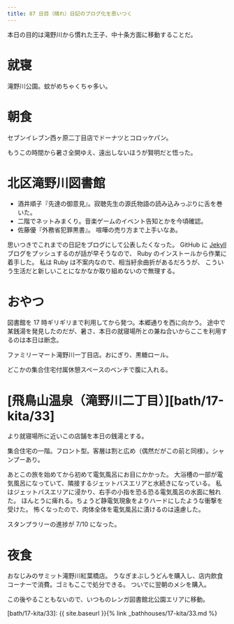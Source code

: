 ```yaml
---
title: 87 日目（晴れ）日記のブログ化を思いつく
---
```


本日の目的は滝野川から慣れた王子、中十条方面に移動することだ。

# 就寝

滝野川公園。蚊がめちゃくちゃ多い。

# 朝食

セブンイレブン西ヶ原二丁目店でドーナツとコロッケパン。

もうこの時間から暑さ全開ゆえ、遠出しないほうが賢明だと悟った。

# 北区滝野川図書館

* 酒井順子『先達の御意見』。寂聴先生の源氏物語の読み込みっぷりに舌を巻いた。
* 二階でネットみまくり。音楽ゲームのイベント告知とかを今頃確認。
* 佐藤優『外務省犯罪黒書』。
  喧嘩の売り方まで上手いなあ。

思いつきでこれまでの日記をブログにして公表したくなった。
GitHub に [Jekyll](https://github.com/jekyll/jekyll) ブログをプッシュするのが話が早そうなので、
Ruby のインストールから作業に着手した。
私は Ruby は不案内なので、相当紆余曲折があるだろうが、
こういう生活だと新しいことになかなか取り組めないので無理する。

# おやつ

図書館を 17 時ギリギリまで利用してから発つ。本郷通りを西に向かう。
途中で某銭湯を発見したのだが、暑さ、本日の就寝場所との兼ね合いからここを利用するのは本日は断念。

ファミリーマート滝野川一丁目店。おにぎり、黒糖ロール。

どこかの集合住宅付属休憩スペースのベンチで腹に入れる。

# [飛鳥山温泉（滝野川二丁目）][bath/17-kita/33]

より就寝場所に近いこの店舗を本日の銭湯とする。

集合住宅の一階。フロント型。客層は割と広め（偶然だがこの前と同様）。シャンプーあり。

あとこの旅を始めてから初めて電気風呂にお目にかかった。
大浴槽の一部が電気風呂になっていて、隣接するジェットバスエリアと水続きになっている。
私はジェットバスエリアに浸かり、右手の小指を恐る恐る電気風呂の水面に触れた。
ほんとうに痺れる。ちょうど静電気現象をよりハードにしたような衝撃を受けた。
怖くなったので、肉体全体を電気風呂に漬けるのは遠慮した。

スタンプラリーの進捗が 7/10 になった。

# 夜食

おなじみのサミット滝野川紅葉橋店。
うなぎまぶしうどんを購入し、店内飲食コーナーで消費。ゴミもここで処分できる。
ついでに翌朝のメシを購入。

この後やることもないので、いつものレンガ図書館北公園エリアに移動。

[bath/17-kita/33]: {{ site.baseurl }}{% link _bathhouses/17-kita/33.md %}
